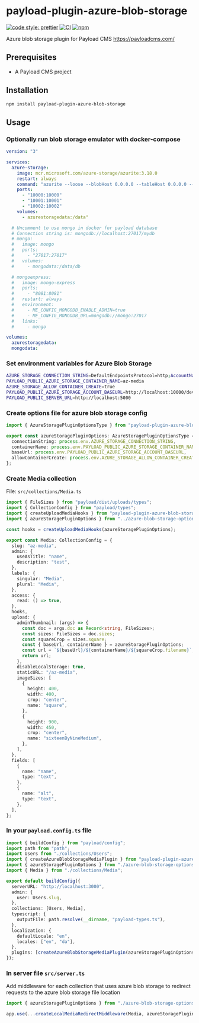 # payload-plugin-azure-blob-storage

[![code style: prettier](https://img.shields.io/badge/code_style-prettier-ff69b4.svg?style=rounded-square)](https://github.com/prettier/prettier)
[![CI](https://github.com/alexbechmann/payload-plugin-azure-blob-storage/actions/workflows/ci.yml/badge.svg?branch=main)](https://github.com/alexbechmann/payload-plugin-azure-blob-storage/actions/workflows/ci.yml)
[![npm](https://img.shields.io/npm/v/payload-plugin-azure-blob-storage.svg)](https://www.npmjs.com/package/payload-plugin-azure-blob-storage)

Azure blob storage plugin for Payload CMS <https://payloadcms.com/>

## Prerequisites

- A Payload CMS project

## Installation

```bash
npm install payload-plugin-azure-blob-storage
```

## Usage

### Optionally run blob storage emulator with docker-compose

```yaml
version: "3"

services:
  azure-storage:
    image: mcr.microsoft.com/azure-storage/azurite:3.18.0
    restart: always
    command: "azurite --loose --blobHost 0.0.0.0 --tableHost 0.0.0.0 --queueHost 0.0.0.0"
    ports:
      - "10000:10000"
      - "10001:10001"
      - "10002:10002"
    volumes:
      - azurestoragedata:/data"

  # Uncomment to use mongo in docker for payload database
  # Connection string is: mongodb://localhost:27017/mydb
  # mongo:
  #   image: mongo
  #   ports:
  #     - "27017:27017"
  #   volumes:
  #     - mongodata:/data/db

  # mongoexpress:
  #   image: mongo-express
  #   ports:
  #     - "8081:8081"
  #   restart: always
  #   environment:
  #     - ME_CONFIG_MONGODB_ENABLE_ADMIN=true
  #     - ME_CONFIG_MONGODB_URL=mongodb://mongo:27017
  #   links:
  #     - mongo

volumes:
  azurestoragedata:
  mongodata:
```

### Set environment variables for Azure Blob Storage

```bash
AZURE_STORAGE_CONNECTION_STRING=DefaultEndpointsProtocol=http;AccountName=devstoreaccount1;AccountKey=Eby8vdM02xNOcqFlqUwJPLlmEtlCDXJ1OUzFT50uSRZ6IFsuFq2UVErCz4I6tq/K1SZFPTOtr/KBHBeksoGMGw==;BlobEndpoint=http://localhost:10000/devstoreaccount1;QueueEndpoint=http://localhost:10001/devstoreaccount1;
PAYLOAD_PUBLIC_AZURE_STORAGE_CONTAINER_NAME=az-media
AZURE_STORAGE_ALLOW_CONTAINER_CREATE=true
PAYLOAD_PUBLIC_AZURE_STORAGE_ACCOUNT_BASEURL=http://localhost:10000/devstoreaccount1
PAYLOAD_PUBLIC_SERVER_URL=http://localhost:5000
```

### Create options file for azure blob storage config

```typescript
import { AzureStoragePluginOptionsType } from "payload-plugin-azure-blob-storage";

export const azureStoragePluginOptions: AzureStoragePluginOptionsType = {
  connectionString: process.env.AZURE_STORAGE_CONNECTION_STRING,
  containerName: process.env.PAYLOAD_PUBLIC_AZURE_STORAGE_CONTAINER_NAME,
  baseUrl: process.env.PAYLOAD_PUBLIC_AZURE_STORAGE_ACCOUNT_BASEURL,
  allowContainerCreate: process.env.AZURE_STORAGE_ALLOW_CONTAINER_CREATE === "true",
};
```

### Create Media collection

File: `src/collections/Media.ts`

```typescript
import { FileSizes } from "payload/dist/uploads/types";
import { CollectionConfig } from "payload/types";
import { createUploadMediaHooks } from "payload-plugin-azure-blob-storage";
import { azureStoragePluginOptions } from "../azure-blob-storage-options"; // path to your options file

const hooks = createUploadMediaHooks(azureStoragePluginOptions);

export const Media: CollectionConfig = {
  slug: "az-media",
  admin: {
    useAsTitle: "name",
    description: "test",
  },
  labels: {
    singular: "Media",
    plural: "Media",
  },
  access: {
    read: () => true,
  },
  hooks,
  upload: {
    adminThumbnail: (args) => {
      const doc = args.doc as Record<string, FileSizes>;
      const sizes: FileSizes = doc.sizes;
      const squareCrop = sizes.square;
      const { baseUrl, containerName } = azureStoragePluginOptions;
      const url = `${baseUrl}/${containerName}/${squareCrop.filename}`;
      return url;
    },
    disableLocalStorage: true,
    staticURL: "/az-media",
    imageSizes: [
      {
        height: 400,
        width: 400,
        crop: "center",
        name: "square",
      },
      {
        height: 900,
        width: 450,
        crop: "center",
        name: "sixteenByNineMedium",
      },
    ],
  },
  fields: [
    {
      name: "name",
      type: "text",
    },
    {
      name: "alt",
      type: "text",
    },
  ],
};
```

### In your `payload.config.ts` file

```ts
import { buildConfig } from "payload/config";
import path from "path";
import Users from "./collections/Users";
import { createAzureBlobStorageMediaPlugin } from "payload-plugin-azure-blob-storage";
import { azureStoragePluginOptions } from "./azure-blob-storage-options";
import { Media } from "./collections/Media";

export default buildConfig({
  serverURL: "http://localhost:3000",
  admin: {
    user: Users.slug,
  },
  collections: [Users, Media],
  typescript: {
    outputFile: path.resolve(__dirname, "payload-types.ts"),
  },
  localization: {
    defaultLocale: "en",
    locales: ["en", "da"],
  },
  plugins: [createAzureBlobStorageMediaPlugin(azureStoragePluginOptions)],
});
```

### In server file `src/server.ts`

Add middleware for each collection that uses azure blob storage to redirect requests to the azure blob storage file location

```ts
import { azureStoragePluginOptions } from "./azure-blob-storage-options";

app.use(...createLocalMediaRedirectMiddleware(Media, azureStoragePluginOptions));
```

